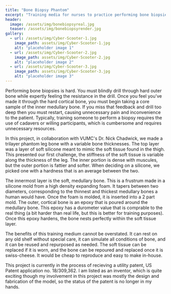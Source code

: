 ```yaml
---
title: "Bone Biopsy Phantom"
excerpt: "Training media for nurses to practice performing bone biopsies"
header:
  image: /assets/img/bonebiopsyreal.jpg
  teaser: /assets/img/bonebiopsyrender.jpg
gallery:
  - url: /assets/img/Cyber-Scooter-1.jpg
    image_path: assets/img/Cyber-Scooter-1.jpg
    alt: "placeholder image 1"
  - url: /assets/img/Cyber-Scooter-2.jpg
    image_path: assets/img/Cyber-Scooter-2.jpg
    alt: "placeholder image 2"
  - url: /assets/img/Cyber-Scooter-3.jpg
    image_path: assets/img/Cyber-Scooter-3.jpg
    alt: "placeholder image 3"
---
```


Performing bone biopsies is hard. You must blindly drill through hard outer bone while expertly feeling the resistance in the drill. Once you feel you've made it through the hard cortical bone, you must begin taking a core sample of the inner medullary bone. If you miss that feedback and drill too deep then you must restart, causing unnecessary pain and inconvenience to the patient. Typically, training someone to perform a biopsy requires the use of cadavers or willing participants, which is cumbersome and requires unnecessary resources. 

In this project, in collaboration with VUMC's Dr. Nick Chadwick, we made a trilayer phantom leg bone with a variable bone thicknesses. The top layer was a layer of soft silicone meant to mimic the soft tissue found in the thigh. This presented our first challenge, the stiffness of the soft tissue is variable along the thickness of the leg. The inner portion is dense with muscules, but the outer portion is fattier and softer. When deciding on a silicone, we picked one with a hardness that is an average between the two.

The innermost layer is the soft, medullary bone. This is a frustrum made in a silicone mold from a high density expanding foam. It tapers between two diameters, corresponding to the thinnest and thickest medullary bones a human would have. Once the foam is molded, it is inserted into a 2 part mold. The outer, cortical bone is an epoxy that is poured around the medullary bone. This epoxy has a durometer value that is comprable to the real thing (a bit harder than real life, but this is better for training purposes). Once this epoxy hardens, the bone nests perfectly within the soft tissue layer.

The benefits of this training medium cannot be overstated. It can rest on any old shelf without special care, it can simulate all conditions of bone, and it can be reused and repurposed as needed. The soft tissue can be replaced if it is worn, and the bone can be repoured and replaced once it is swiss-cheese. It would be cheap to reproduce and easy to make in-house.

This project is currently in the process of recieving a utility patent, US Patent application no. 18/309,362. I am listed as an inventor, which is quite exciting though my involvement in this project was mostly the design and fabrication of the model, so the status of the patent is no longer in my hands.

